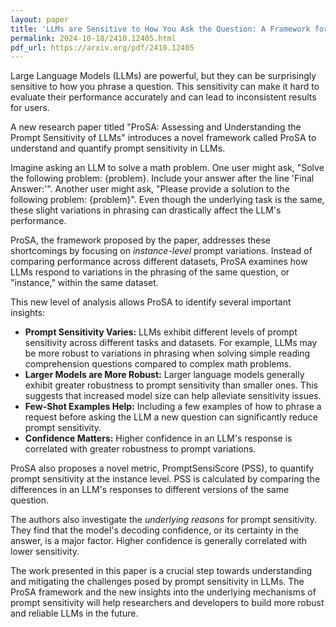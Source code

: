 ```yaml
---
layout: paper
title: 'LLMs are Sensitive to How You Ask the Question: A Framework for Understanding Prompt Sensitivity in Large Language Models'
permalink: 2024-10-18/2410.12405.html
pdf_url: https://arxiv.org/pdf/2410.12405
---
```


Large Language Models (LLMs) are powerful, but they can be surprisingly sensitive to how you phrase a question. This sensitivity can make it hard to evaluate their performance accurately and can lead to inconsistent results for users.

A new research paper titled "ProSA: Assessing and Understanding the Prompt Sensitivity of LLMs" introduces a novel framework called ProSA to understand and quantify prompt sensitivity in LLMs.

Imagine asking an LLM to solve a math problem. One user might ask, "Solve the following problem: {problem}.  Include your answer after the line 'Final Answer:'". Another user might ask, "Please provide a solution to the following problem: {problem}".  Even though the underlying task is the same, these slight variations in phrasing can drastically affect the LLM's performance.  

ProSA, the framework proposed by the paper, addresses these shortcomings by focusing on *instance-level* prompt variations. Instead of comparing performance across different datasets, ProSA examines how LLMs respond to variations in the phrasing of the same question, or "instance," within the same dataset.  

This new level of analysis allows ProSA to identify several important insights:

* **Prompt Sensitivity Varies:** LLMs exhibit different levels of prompt sensitivity across different tasks and datasets.  For example, LLMs may be more robust to variations in phrasing when solving simple reading comprehension questions compared to complex math problems.
* **Larger Models are More Robust:** Larger language models generally exhibit greater robustness to prompt sensitivity than smaller ones. This suggests that increased model size can help alleviate sensitivity issues.
* **Few-Shot Examples Help:** Including a few examples of how to phrase a request before asking the LLM a new question can significantly reduce prompt sensitivity.
* **Confidence Matters:** Higher confidence in an LLM's response is correlated with greater robustness to prompt variations.

ProSA also proposes a novel metric, PromptSensiScore (PSS), to quantify prompt sensitivity at the instance level. PSS is calculated by comparing the differences in an LLM's responses to different versions of the same question.

The authors also investigate the *underlying reasons* for prompt sensitivity. They find that the model's decoding confidence, or its certainty in the answer, is a major factor.  Higher confidence is generally correlated with lower sensitivity.

The work presented in this paper is a crucial step towards understanding and mitigating the challenges posed by prompt sensitivity in LLMs.  The ProSA framework and the new insights into the underlying mechanisms of prompt sensitivity will help researchers and developers to build more robust and reliable LLMs in the future.